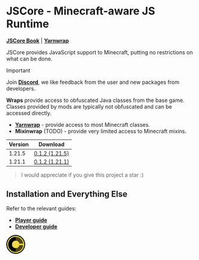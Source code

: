 # JSCore - Minecraft-aware JS Runtime

**[JSCore Book](https://jscore.siri.ws)** | [**Yarnwrap**](https://github.com/FabricCore/yarnwrap)

JSCore provides JavaScript support to Minecraft, putting no restrictions on what can be done.

> [!IMPORTANT]
> Join [**Discord**](https://discord.gg/WAR9aKVFQJ), we like feedback from the user and new packages from developers.

**Wraps** provide access to obfuscated Java classes from the base game. Classes provided by mods are typically not obfuscated and can be accessed directly.
- [**Yarnwrap**](https://github.com/FabricCore/yarnwrap) - provide access to most Minecraft classes.
- **Mixinwrap** (TODO) - provide very limited access to Minecraft mixins.

|Version|Download|
|---|---|
|1.21.5|[0.1.2 (1.21.5)](https://github.com/FabricCore/JSCore/releases/download/0.1.2/jscore-1.21.5-0.1.2.jar)
|1.21.1|[0.1.2 (1.21.1)](https://github.com/FabricCore/JSCore/releases/download/0.1.2/jscore-1.21.1-0.1.2.jar)

> I would appreciate if you give this project a star :)

## Installation and Everything Else

Refer to the relevant guides:
- [**Player guide**](https://jscore.siri.ws/player/)
- [**Developer guide**](https://jscore.siri.ws/dev/)

<img src="./src/main/resources/assets/template/icon.png" width=50px>
